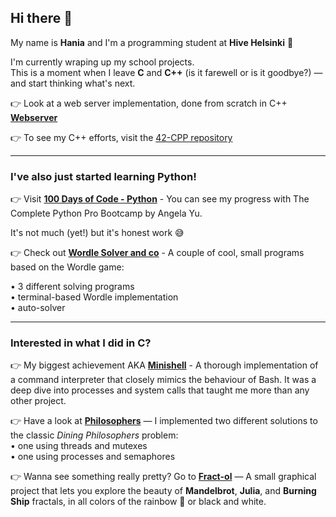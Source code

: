 ## Hi there 👋

My name is **Hania** and I'm a programming student at **Hive Helsinki** :wave:

I'm currently wraping up my school projects.  
This is a moment when I leave **C** and **C++** (is it farewell or is it goodbye?) — and start thinking what's next. 

👉 Look at a web server implementation, done from scratch in C++ **[Webserver](https://github.com/huskyhania/42-webserv)** 

👉 To see my C++ efforts, visit the [42-CPP repository](https://github.com/huskyhania/42-CPPModules)

---

### I've also just started learning Python!
👉 Visit **[100 Days of Code - Python](https://github.com/huskyhania/100-Days-of-Code-Python)** - You can see my progress with The Complete Python Pro Bootcamp by Angela Yu.

It's not much (yet!) but it's honest work 😅

👉 Check out **[Wordle Solver and co](https://github.com/huskyhania/WordleSolver)** - A couple of cool, small programs based on the Wordle game:

• 3 different solving programs  
• terminal-based Wordle implementation  
• auto-solver  

---

### Interested in what I did in C?

👉 My biggest achievement AKA **[Minishell](https://github.com/huskyhania/minishell)** - A thorough implementation of a command interpreter that closely mimics the behaviour of Bash. It was a deep dive into processes and system calls that taught me more than any other project.

👉 Have a look at **[Philosophers](https://github.com/huskyhania/philosophers)** — I implemented two different solutions to the classic *Dining Philosophers* problem:  
• one using threads and mutexes  
• one using processes and semaphores  

👉 Wanna see something really pretty? Go to **[Fract-ol](https://github.com/huskyhania/fractol)** — A small graphical project that lets you explore the beauty of **Mandelbrot**, **Julia**, and **Burning Ship** fractals, in all colors of the rainbow 🌈 or black and white.

<!--
**huskyhania/huskyhania** is a ✨ _special_ ✨ repository because its `README.md` (this file) appears on your GitHub profile.

Here are some ideas to get you started:

- 🔭 I’m currently working on ...
- 🌱 I’m currently learning ...
- 👯 I’m looking to collaborate on ...
- 🤔 I’m looking for help with ...
- 💬 Ask me about ...
- 📫 How to reach me: ...
- 😄 Pronouns: ...
- ⚡ Fun fact: ...
-->
